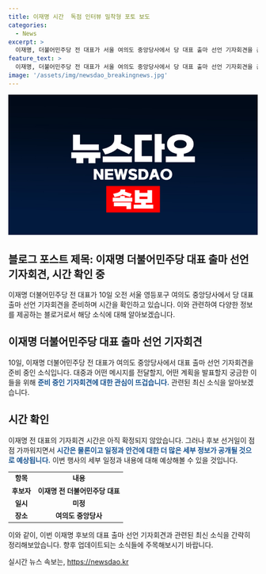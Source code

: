 ```yaml
---
title: 이재명 시간  독점 인터뷰 밀착형 포토 보도
categories:
  - News
excerpt: >
  이재명, 더불어민주당 전 대표가 서울 여의도 중앙당사에서 당 대표 출마 선언 기자회견을 준비하는 모습. 
feature_text: >
  이재명, 더불어민주당 전 대표가 서울 여의도 중앙당사에서 당 대표 출마 선언 기자회견을 준비하는 모습. 
image: '/assets/img/newsdao_breakingnews.jpg'
---
```


<p><img src="/assets/img/newsdao_breakingnews.jpg" alt="bookingtag 속보" /></p>

<h2 data-ke-size="size26">블로그 포스트 제목: 이재명 더불어민주당 대표 출마 선언 기자회견, 시간 확인 중</h2>

<p data-ke-size="size16">이재명 더불어민주당 전 대표가 10일 오전 서울 영등포구 여의도 중앙당사에서 당 대표 출마 선언 기자회견을 준비하며 시간을 확인하고 있습니다. 이와 관련하여 다양한 정보를 제공하는 블로거로서 해당 소식에 대해 알아보겠습니다.</p>

<h2 data-ke-size="size24">이재명 더불어민주당 대표 출마 선언 기자회견</h2>

<p data-ke-size="size16">10일, 이재명 더불어민주당 전 대표가 여의도 중앙당사에서 대표 출마 선언 기자회견을 준비 중인 소식입니다. 대중과 어떤 메시지를 전달할지, 어떤 계획을 발표할지 궁금한 이들을 위해 <b><span style="color: #1a5490;">준비 중인 기자회견에 대한 관심이 뜨겁습니다.</span></b> 관련된 최신 소식을 알아보겠습니다.</p>

<h2 data-ke-size="size24">시간 확인</h2>

<p data-ke-size="size16">이재명 전 대표의 기자회견 시간은 아직 확정되지 않았습니다. 그러나 후보 선거일이 점점 가까워지면서 <b><span style="color: #1a5490;">시간은 물론이고 일정과 안건에 대한 더 많은 세부 정보가 공개될 것으로 예상됩니다.</span></b> 이번 행사의 세부 일정과 내용에 대해 예상해볼 수 있을 것입니다.</p>

<table>
  <tr>
    <td style="text-align: center; height: 17px;"><b>항목</b></td>
    <td style="text-align: center; height: 17px;"><b>내용</b></td>
  </tr>
  <tr>
    <td style="text-align: center; height: 17px;"><b>후보자</b></td>
    <td style="text-align: center; height: 17px;"><b>이재명 전 더불어민주당 대표</b></td>
  </tr>
  <tr>
    <td style="text-align: center; height: 17px;"><b>일시</b></td>
    <td style="text-align: center; height: 17px;"><b>미정</b></td>
  </tr>
  <tr>
    <td style="text-align: center; height: 17px;"><b>장소</b></td>
    <td style="text-align: center; height: 17px;"><b>여의도 중앙당사</b></td>
  </tr>
</table>

<p data-ke-size="size16">이와 같이, 이번 이재명 후보의 대표 출마 선언 기자회견과 관련된 최신 소식을 간략히 정리해보았습니다. 향후 업데이트되는 소식들에 주목해보시기 바랍니다.</p>
실시간 뉴스 속보는, <a href="https://newsdao.kr" rel="dofollow">https://newsdao.kr</a>


